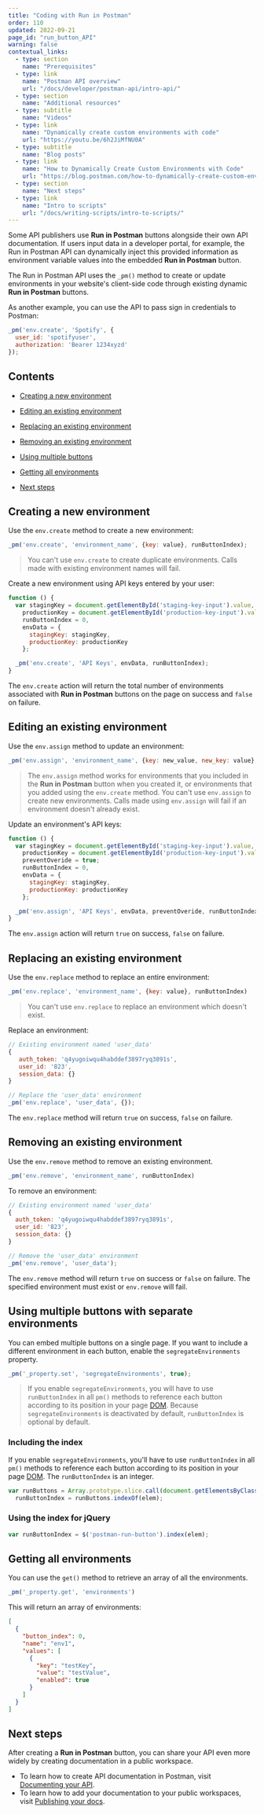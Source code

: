 ```yaml
---
title: "Coding with Run in Postman"
order: 110
updated: 2022-09-21
page_id: "run_button_API"
warning: false
contextual_links:
  - type: section
    name: "Prerequisites"
  - type: link
    name: "Postman API overview"
    url: "/docs/developer/postman-api/intro-api/"
  - type: section
    name: "Additional resources"
  - type: subtitle
    name: "Videos"
  - type: link
    name: "Dynamically create custom environments with code"
    url: "https://youtu.be/6h2JiMfNU0A"
  - type: subtitle
    name: "Blog posts"
  - type: link
    name: "How to Dynamically Create Custom Environments with Code"
    url: "https://blog.postman.com/how-to-dynamically-create-custom-environments-with-code/"
  - type: section
    name: "Next steps"
  - type: link
    name: "Intro to scripts"
    url: "/docs/writing-scripts/intro-to-scripts/"
---
```


Some API publishers use **Run in Postman** buttons alongside their own API documentation. If users input data in a developer portal, for example, the Run in Postman API can dynamically inject this provided information as environment variable values into the embedded **Run in Postman** button.

The Run in Postman API uses the `_pm()` method to create or update environments in your website's client-side code through existing dynamic **Run in Postman** buttons.

As another example, you can use the API to pass sign in credentials to Postman:

```javascript
_pm('env.create', 'Spotify', {
  user_id: 'spotifyuser',
  authorization: 'Bearer 1234xyzd'
});
```

## Contents

* [Creating a new environment](#creating-a-new-environment)

* [Editing an existing environment](#editing-an-existing-environment)

* [Replacing an existing environment](#replacing-an-existing-environment)

* [Removing an existing environment](#removing-an-existing-environment)

* [Using multiple buttons](#using-multiple-buttons-with-separate-environments)

* [Getting all environments](#getting-all-environments)

* [Next steps](#next-steps)

## Creating a new environment

Use the `env.create` method to create a new environment:

```javascript
_pm('env.create', 'environment_name', {key: value}, runButtonIndex);
```

> You can't use `env.create` to create duplicate environments. Calls made with existing environment names will fail.

Create a new environment using API keys entered by your user:

```javascript
function () {
  var stagingKey = document.getElementById('staging-key-input').value,
    productionKey = document.getElementById('production-key-input').value,
    runButtonIndex = 0,
    envData = {
      stagingKey: stagingKey,
      productionKey: productionKey
    };

  _pm('env.create', 'API Keys', envData, runButtonIndex);
}
```

The `env.create` action will return the total number of environments associated with **Run in Postman** buttons on the page on success and `false` on failure.

## Editing an existing environment

Use the `env.assign` method to update an environment:

```javascript
_pm('env.assign', 'environment_name', {key: new_value, new_key: value}, preventOveride, runButtonIndex)
```

> The `env.assign` method works for environments that you included in the **Run in Postman** button when you created it, or environments that you added using the `env.create` method.
> You can't use `env.assign` to create new environments. Calls made using `env.assign` will fail if an environment doesn't already exist.

Update an environment's API keys:

```javascript
function () {
  var stagingKey = document.getElementById('staging-key-input').value,
    productionKey = document.getElementById('production-key-input').value,
    preventOveride = true;
    runButtonIndex = 0,
    envData = {
      stagingKey: stagingKey,
      productionKey: productionKey
    };

  _pm('env.assign', 'API Keys', envData, preventOveride, runButtonIndex);
}
```

The `env.assign` action will return `true` on success, `false` on failure.

## Replacing an existing environment

Use the `env.replace` method to replace an entire environment:

```javascript
_pm('env.replace', 'environment_name', {key: value}, runButtonIndex)
```

> You can't use `env.replace` to replace an environment which doesn't exist.

Replace an environment:

```javascript
// Existing environment named 'user_data'
{
   auth_token: 'q4yugoiwqu4habddef3897ryq3891s',
   user_id: '823',
   session_data: {}
}

// Replace the 'user_data' environment
_pm('env.replace', 'user_data', {});
```

The `env.replace` method will return `true` on success, `false` on failure.

## Removing an existing environment

Use the `env.remove` method to remove an existing environment.

```javascript
_pm('env.remove', 'environment_name', runButtonIndex)
```

To remove an environment:

```javascript
// Existing environment named 'user_data'
{
  auth_token: 'q4yugoiwqu4habddef3897ryq3891s',
  user_id: '823',
  session_data: {}
}

// Remove the 'user_data' environment
_pm('env.remove', 'user_data');
```

The `env.remove` method will return `true` on success or `false` on failure. The specified environment must exist or `env.remove` will fail.

## Using multiple buttons with separate environments

You can embed multiple buttons on a single page. If you want to include a different environment in each button, enable the `segregateEnvironments` property.

```javascript
_pm('_property.set', 'segregateEnvironments', true);
```

> If you enable `segregateEnvironments`, you will have to use `runButtonIndex` in all `pm()` methods to reference each button according to its position in your page [DOM](https://developer.mozilla.org/en-US/docs/Web/API/Document_Object_Model). Because `segregateEnvironments` is deactivated by default, `runButtonIndex` is optional by default.

### Including the index

If you enable `segregateEnvironments`, you'll have to use `runButtonIndex` in all `pm()` methods to reference each button according to its position in your page [DOM](https://developer.mozilla.org/en-US/docs/Web/API/Document_Object_Model). The `runButtonIndex` is an integer.

```javascript
var runButtons = Array.prototype.slice.call(document.getElementsByClassName('postman-run-button')),
  runButtonIndex = runButtons.indexOf(elem);
```

### Using the index for jQuery

```javascript
var runButtonIndex = $('postman-run-button').index(elem);
```

## Getting all environments

You can use the `get()` method to retrieve an array of all the environments.

```javascript
_pm('_property.get', 'environments')
```

This will return an array of environments:

```json
[
  {
    "button_index": 0,
    "name": "env1",
    "values": [
      {
        "key": "testKey",
        "value": "testValue",
        "enabled": true
      }
    ]
  }
]
```

## Next steps

After creating a **Run in Postman** button, you can share your API even more widely by creating documentation in a public workspace.

* To learn how to create API documentation in Postman, visit [Documenting your API](/docs/publishing-your-api/documenting-your-api/).
* To learn how to add your documentation to your public workspaces, visit [Publishing your docs](/docs/publishing-your-api/publishing-your-docs/).
